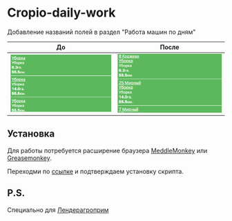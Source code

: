 # Cropio-daily-work
Добавление названий полей в раздел "Работа машин по дням"

| До                   | После                |
| :------------------: | :------------------: |
| ![До](https://raw.githubusercontent.com/paveltkachenkomy/cropio-daily-work/master/images/before.png) | ![После](https://raw.githubusercontent.com/paveltkachenkomy/cropio-daily-work/master/images/after.png) |

## Установка
Для работы потребуется расширение браузера [MeddleMonkey](https://chrome.google.com/webstore/detail/meddlemonkey/moihledlmchhofenpacbhphnbnpakgmo) или [Greasemonkey](https://addons.mozilla.org/en-US/firefox/addon/greasemonkey/).

Переходми по [ссылке](https://raw.githubusercontent.com/paveltkachenkomy/cropio-daily-work/master/cropio-daily-work.user.js) и подтверждаем установку скрипта.

## P.S.
Специально для [Лендерагроприм](https://lenderagroprim.com)